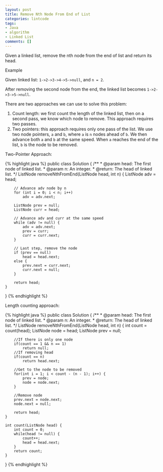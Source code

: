 ```yaml
---
layout: post
title: Remove Nth Node From End of List
categories: lintcode
tags:
- Java
- algorithm
- Linked List
comments: []
---
```


Given a linked list, remove the nth node from the end of list and return its head.

Example

Given linked list: `1->2->3->4->5->null`, and `n = 2`.

After removing the second node from the end, the linked list becomes `1->2->3->5->null`.

There are two approaches we can use to solve this problem:

1. Count length: we first count the length of the linked list, then on a second pass, we know which node to remove. This approach requires two passes.
2. Two pointers: this approach requires only one pass of the list. We use two node pointers, `a` and `b`, where `a` is `n` nodes ahead of `b`. We then advance both `a` and `b` at the same speed. When `a` reaches the end of the list, `b` is the node to be removed.

Two-Pointer Approach:

{% highlight java %}
public class Solution {
    /**
     * @param head: The first node of linked list.
     * @param n: An integer.
     * @return: The head of linked list.
     */
    ListNode removeNthFromEnd(ListNode head, int n) {
        ListNode adv = head;
        
        // Advance adv node by n
        for (int i = 0; i < n; i++)
            adv = adv.next;
            
        ListNode prev = null;
        ListNode curr = head;
        
        // Advance adv and curr at the same speed
        while (adv != null) {
            adv = adv.next;
            prev = curr;
            curr = curr.next;
        }
        
        // Last step, remove the node
        if (prev == null)
            head = head.next;
        else {
            prev.next = curr.next;
            curr.next = null;
        }
        
        return head;
    }
}
{% endhighlight %}

Length counting approach:

{% highlight java %}
public class Solution {
    /**
     * @param head: The first node of linked list.
     * @param n: An integer.
     * @return: The head of linked list.
     */
    ListNode removeNthFromEnd(ListNode head, int n) {
        int count = count(head);
        ListNode node = head;
        ListNode prev = null;
        
        //If there is only one node
        if(count == 1 && n == 1)
            return null;
        //If removing head
        if(count == n)
            return head.next;
            
        //Get to the node to be removed
        for(int i = 1; i < count - (n - 1); i++) {
            prev = node;
            node = node.next;
        }
        
        //Remove node
        prev.next = node.next;
        node.next = null;
        
        return head;
    }
    
    int count(ListNode head) {
        int count = 0;
        while(head != null) {
            count++;
            head = head.next;
        }
        return count;
    }
}
{% endhighlight %}